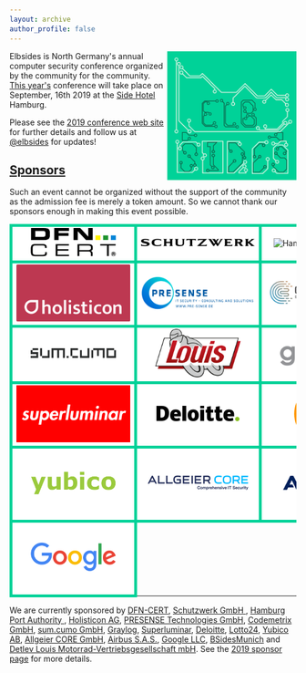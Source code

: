 ```yaml
---
layout: archive
author_profile: false
---
```


<img src="/assets/images/elbsides_teaser_500x500.png" align="right" width="45%" >

Elbsides is North Germany's annual computer security conference organized by the community for the community. [This year's](https://2019.elbsides.de) conference will take place on September, 16th 2019 at the [Side Hotel](https://www.side-hamburg.de) Hamburg.
      
Please see the [2019 conference web site](https://2019.elbsides.de) for further details and follow us at [@elbsides](https://twitter.com/elbsides) for updates!

## [Sponsors](https://2019.elbsides.de/sponsors.html) ##

Such an event cannot be organized without the support of the community as the admission fee is merely a token amount. So we cannot thank our sponsors enough in making this event possible.

<table>
		<tr>
			<td style="background-color: white; border: 5px solid #00d298; text-align: center; min-width:200px;">
				<img src="assets/images/dfn-cert.png" alt="DFN-CERT Services GmbH" width="150px" />
			</td>
			<td style="background-color: white; border: 5px solid #00d298; text-align: center; min-width:200px">
				<img src="assets/images/Schutzwerk_Logo_RZ.png" alt="Schutzwerk	GmbH" width="200px"/>
			</td>
			<td style="background-color: white; border: 5px solid #00d298; text-align: center; min-width:200px">
				<img src="assets/images/HPA_Logo_CMYK_mit_Schutzzone_halbes_H.jpg" alt="Hamburg Port Authority" width="180px"/>
			</td>
		</tr>
		<tr>
			<td style="background-color: white; border: 5px solid #00d298; text-align: center; min-width:200px;">
				<img src="assets/images/Holisticon-logo2016-white-on-sunrise-cmyk.png" alt="Holisticon" width="200px" />
			</td>
			<td style="background-color: white; border: 5px solid #00d298; text-align: center; min-width:200px;">
				<img src="assets/images/Logo_Presense_EN_rgb_blue_www.png" alt="PRESENSE Technologies GmbH" width="200px" />
			</td>
			<td style="background-color: white; border: 5px solid #00d298; text-align: center; min-width:200px">
				<img src="assets/images/codemetrix-logo.jpeg" alt="Codemetrix GmbH" width="200px" />
			</td>
		</tr>
		<tr>
			<td style="background-color: white; border: 5px solid #00d298; text-align: center; min-width:200px;">
				<img src="assets/images/sum.cumo-logo.png" alt="sum.cumo GmbH" width="150px" />
			</td>
			<td style="background-color: white; border: 5px solid #00d298; text-align: center; min-width:200px">
				<img src="assets/images/louis-logo.png" alt="Louis" width="150px" />
			</td>
			<td style="background-color: white; border: 5px solid #00d298; text-align: center; min-width:200px;">
				<img src="assets/images/Graylog_Logo_FINAL_color.png" alt="Graylog" width="150px" />
			</td>
		</tr>
		<tr>
			<td style="background-color: white; border: 5px solid #00d298; text-align: center; min-width:200px;">
				<img src="assets/images/Superluminar-400px.png" alt="Superluminar" width="200px" />
			</td>
			<td style="background-color: white; border: 5px solid #00d298; text-align: center; min-width:200px;">
				<img src="assets/images/Deloitte-200px.png" alt="Deloitte" width="200px" />
			</td>
			<td style="background-color: white; border: 5px solid #00d298; text-align: center; min-width:200px;">
				<img src="assets/images/L24_Logo_Hoch_rgb_neg_200px.png" alt="Lotto24" width="100px" />
			</td>
		</tr>
		<tr>
			<td style="background-color: white; border: 5px solid #00d298; text-align: center; min-width:200px; height:120px">
				<img src="assets/images/Yubico_Logo_Big.png"	alt="Yubico AB" width="150px" />
			</td>
			<td style="background-color: white; border: 5px solid #00d298; text-align: center; min-width:200px; height:120px">
				<img src="assets/images/Allgeier-CORE-With-Claim-200px.png" alt="Allgeier CORE GmbH" width="200px" />
			</td>
			<td style="background-color: white; border: 5px solid #00d298; text-align: center; min-width:200px; height:120px">
				<img src="assets/images/AIRBUS_Blue.png" alt="Airbus S.A.S." width="200px" />
			</td>
		</tr>
		<tr>
			<td style="background-color: white; border: 5px solid #00d298; text-align: center; min-width:200px; height:120px">
				<img src="assets/images/googlelogo_color_466x156dp.png"	alt="Google LLC" width="150px" />
			</td>
		</tr>
</table>
	
We are currently sponsored by [DFN-CERT](https://www.dfn-cert.de),
[Schutzwerk GmbH ](https://www.schutzwerk.com),
[ Hamburg Port Authority ](https://www.hamburg-port-authority.de),
[Holisticon AG](https://www.holisticon.de),
[PRESENSE Technologies GmbH](https://www.pre-sense.de),
[Codemetrix GmbH](https://www.codemetrix.io),
[sum.cumo GmbH](https://www.sumcumo.com),
[Graylog](https://www.graylog.org),
[Superluminar](https://superluminar.io),
[Deloitte](http://www.deloitte.com/de),
[Lotto24](https://lotto24.de),
[Yubico AB](https://www.yubico.com),
[Allgeier CORE GmbH](https://www.allgeier-core.com),
[Airbus S.A.S.](https://www.airbus.com),
[Google LLC](https://www.google.com),
[BSidesMunich](https://www.bsidesmunich.org) and [Detlev Louis Motorrad-Vertriebsgesellschaft mbH](https://www.louis.eu). See
the [2019 sponsor page](https://2019.elbsides.de/sponsors.html) for more details.

